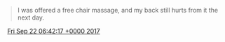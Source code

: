 > I was offered a free chair massage, and my back still hurts from it the next day\.

<img src="../../media/tweet.ico" width="12" /> [Fri Sep 22 06:42:17 +0000 2017](https://twitter.com/DromerDenker/status/911118437363089408)